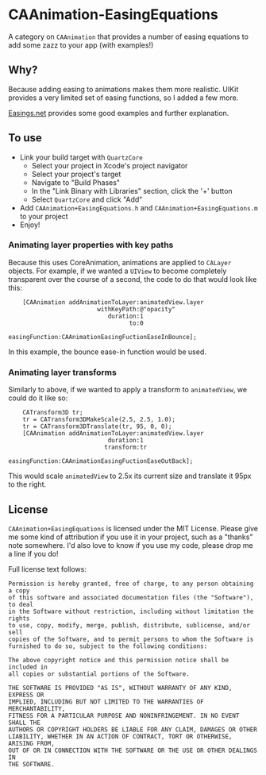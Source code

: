CAAnimation-EasingEquations
===========================

A category on `CAAnimation` that provides a number of easing equations to add some zazz to your app (with examples!)

## Why?
Because adding easing to animations makes them more realistic. UIKit provides a very limited set of easing functions, so I added a few more.

[Easings.net][0] provides some good examples and further explanation.

## To use
- Link your build target with `QuartzCore`
	- Select your project in Xcode's project navigator
	- Select your project's target
	- Navigate to "Build Phases"
	- In the "Link Binary with Libraries" section, click the '+' button
	- Select `QuartzCore` and click "Add"
- Add `CAAnimation+EasingEquations.h` and `CAAnimation+EasingEquations.m` to your project
- Enjoy!

### Animating layer properties with key paths
Because this uses CoreAnimation, animations are applied to `CALayer` objects. For example, if we wanted a `UIView` to become completely transparent over the course of a second, the code to do that would look like this:

```
    [CAAnimation addAnimationToLayer:animatedView.layer
                         withKeyPath:@"opacity"
                            duration:1
                                  to:0
                      easingFunction:CAAnimationEasingFuctionEaseInBounce];
```

In this example, the bounce ease-in function would be used.

### Animating layer transforms
Similarly to above, if we wanted to apply a transform to `animatedView`, we could do it like so:

```
    CATransform3D tr;
    tr = CATransform3DMakeScale(2.5, 2.5, 1.0);
    tr = CATransform3DTranslate(tr, 95, 0, 0);
    [CAAnimation addAnimationToLayer:animatedView.layer
                            duration:1
                           transform:tr
                      easingFunction:CAAnimationEasingFuctionEaseOutBack];
```

This would scale `animatedView` to 2.5x its current size and translate it 95px to the right. 

## License

`CAAnimation+EasingEquations` is licensed under the MIT License. Please give me some kind of attribution if you use it in your project, such as a "thanks" note somewhere. I'd also love to know if you use my code, please drop me a line if you do!

Full license text follows:

    Permission is hereby granted, free of charge, to any person obtaining a copy
    of this software and associated documentation files (the "Software"), to deal
    in the Software without restriction, including without limitation the rights
    to use, copy, modify, merge, publish, distribute, sublicense, and/or sell
    copies of the Software, and to permit persons to whom the Software is
    furnished to do so, subject to the following conditions:

    The above copyright notice and this permission notice shall be included in
    all copies or substantial portions of the Software.

    THE SOFTWARE IS PROVIDED "AS IS", WITHOUT WARRANTY OF ANY KIND, EXPRESS OR
    IMPLIED, INCLUDING BUT NOT LIMITED TO THE WARRANTIES OF MERCHANTABILITY,
    FITNESS FOR A PARTICULAR PURPOSE AND NONINFRINGEMENT. IN NO EVENT SHALL THE
    AUTHORS OR COPYRIGHT HOLDERS BE LIABLE FOR ANY CLAIM, DAMAGES OR OTHER
    LIABILITY, WHETHER IN AN ACTION OF CONTRACT, TORT OR OTHERWISE, ARISING FROM,
    OUT OF OR IN CONNECTION WITH THE SOFTWARE OR THE USE OR OTHER DEALINGS IN
    THE SOFTWARE.

[0]: http://easings.net/